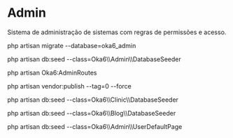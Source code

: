 # Admin #

Sistema de administração de sistemas com regras de permissões e acesso.

php artisan migrate --database=oka6_admin

php artisan db:seed --class=Oka6\\\Admin\\\DatabaseSeeder

php artisan Oka6:AdminRoutes

php artisan vendor:publish --tag=0 --force

php artisan db:seed --class=Oka6\\\Clinic\\\DatabaseSeeder

php artisan db:seed --class=Oka6\\\Blog\\\DatabaseSeeder

php artisan db:seed --class=Oka6\\\Admin\\\UserDefaultPage


